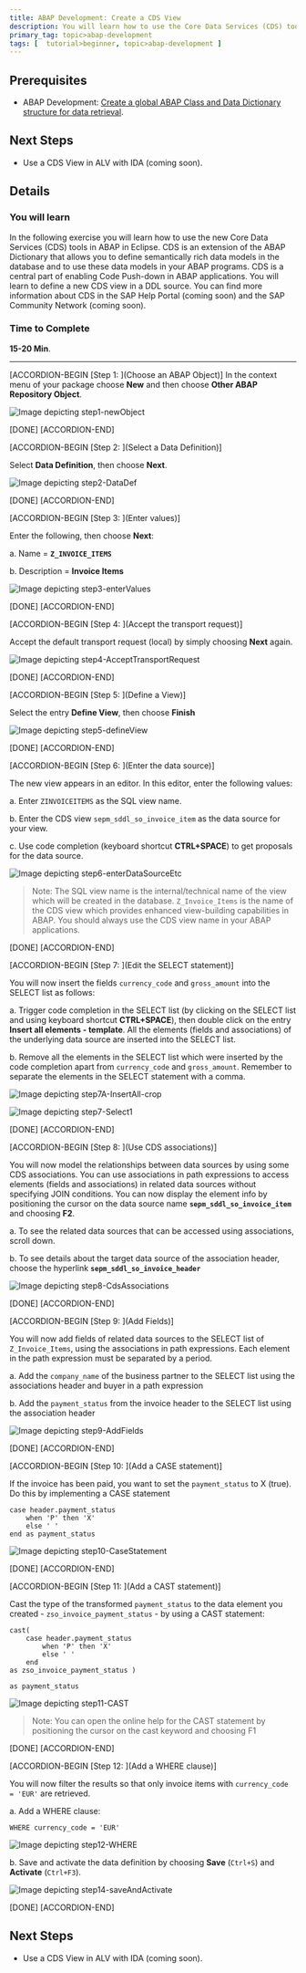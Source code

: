 ```yaml
---
title: ABAP Development: Create a CDS View
description: You will learn how to use the Core Data Services (CDS) tools in ABAP in Eclipse.
primary_tag: topic>abap-development
tags: [  tutorial>beginner, topic>abap-development ]
---
```


## Prerequisites  
 - ABAP Development: [Create a global ABAP Class and Data Dictionary structure for data retrieval](https://www.sap.com/developer/tutorials/abap-dev-adt-create-class-structure.html).


## Next Steps
 - Use a CDS View in ALV with IDA (coming soon).


## Details
### You will learn  
In the following exercise you will learn how to use the new Core Data Services (CDS) tools in ABAP in Eclipse. CDS is an extension of the ABAP Dictionary that allows you to define semantically rich data models in the database and to use these data models in your ABAP programs. CDS is a central part of enabling Code Push-down in ABAP applications.
You will learn to define a new CDS view in a DDL source.
You can find more information about CDS in the SAP Help Portal (coming soon) and the SAP Community Network (coming soon).

### Time to Complete
**15-20 Min**.

---

[ACCORDION-BEGIN [Step 1: ](Choose an ABAP Object)]
In the context menu of your package choose **New** and then choose **Other ABAP Repository Object**.

![Image depicting step1-newObject](step1-newObject.png)

[DONE]
[ACCORDION-END]

[ACCORDION-BEGIN [Step 2: ](Select a Data Definition)]

Select **Data Definition**, then choose **Next**.

![Image depicting step2-DataDef](step2-DataDef.png)

[DONE]
[ACCORDION-END]


[ACCORDION-BEGIN [Step 3: ](Enter values)]

Enter the following, then choose **Next**:

a.	Name = **`Z_INVOICE_ITEMS`**

b.	Description = **Invoice Items**

![Image depicting step3-enterValues](step3-enterValues.png)


[DONE]
[ACCORDION-END]

[ACCORDION-BEGIN [Step 4: ](Accept the transport request)]

Accept the default transport request (local) by simply choosing **Next** again.

 ![Image depicting step4-AcceptTransportRequest](step4-AcceptTR.png)

[DONE]
[ACCORDION-END]

[ACCORDION-BEGIN [Step 5: ](Define a View)]

Select the entry **Define View**, then choose **Finish**

![Image depicting step5-defineView](step5-defineView.png)

[DONE]
[ACCORDION-END]

[ACCORDION-BEGIN [Step 6: ](Enter the data source)]

The new view appears in an editor. In this editor, enter the following values:

a. Enter `ZINVOICEITEMS` as the SQL view name.

b. Enter the CDS view `sepm_sddl_so_invoice_item` as the data source for your view.

c. Use code completion (keyboard shortcut **CTRL+SPACE**) to get proposals for the data source.

![Image depicting step6-enterDataSourceEtc](step6-enterDataSourceEtc.png)

> Note: The SQL view name is the internal/technical name of the view which will be created in the database. `Z_Invoice_Items` is the name of the CDS view which provides enhanced view-building capabilities in ABAP. You should always use the CDS view name in your ABAP applications.

[DONE]
[ACCORDION-END]

[ACCORDION-BEGIN [Step 7: ](Edit the SELECT statement)]

You will now insert the fields `currency_code` and `gross_amount` into the SELECT list as follows:

a. Trigger code completion in the SELECT list (by clicking on the SELECT list and using keyboard shortcut **CTRL+SPACE**), then double click on the entry **Insert all elements - template**. All the elements (fields and associations) of the underlying data source are inserted into the SELECT list.

b.	Remove all the elements in the SELECT list which were inserted by the code completion apart from `currency_code` and `gross_amount`. Remember to separate the elements in the SELECT statement with a comma.

![Image depicting step7A-InsertAll-crop](step7A-insertAll-crop.png)

![Image depicting step7-Select1](step7-Select1.png)

[DONE]
[ACCORDION-END]

[ACCORDION-BEGIN [Step 8: ](Use CDS associations)]

You will now model the relationships between data sources by using some CDS associations. You can use associations in path expressions to access elements (fields and associations) in related data sources without specifying JOIN conditions. You can now display the element info by positioning the cursor on the data source name **`sepm_sddl_so_invoice_item`** and choosing **F2**.

a.	To see the related data sources that can be accessed using associations, scroll down.

b.	To see details about the target data source of the association header, choose the hyperlink **`sepm_sddl_so_invoice_header`**

![Image depicting step8-CdsAssociations](step8-CdsAssociations.png)

[DONE]
[ACCORDION-END]

[ACCORDION-BEGIN [Step 9: ](Add Fields)]

You will now add fields of related data sources to the SELECT list of `Z_Invoice_Items`, using the associations in path expressions. Each element in the path expression must be separated by a period.

a.	Add the `company_name` of the business partner to the SELECT list using the associations header and buyer in a path expression

b.	Add the `payment_status` from the invoice header to the SELECT list using the association header

![Image depicting step9-AddFields](step9-AddRelatedFields.png)

[DONE]
[ACCORDION-END]

[ACCORDION-BEGIN [Step 10: ](Add a CASE statement)]

If the invoice has been paid, you want to set the `payment_status` to X (true). Do this by implementing a CASE statement

```ABAP
case header.payment_status
    when 'P' then 'X'
    else ' '
end as payment_status
```

![Image depicting step10-CaseStatement](step10-CaseStatement.png)

[DONE]
[ACCORDION-END]

[ACCORDION-BEGIN [Step 11: ](Add a CAST statement)]

Cast the type of the transformed `payment_status` to the data element you created - `zso_invoice_payment_status` - by using a CAST statement:

```ABAP
cast(
    case header.payment_status
        when 'P' then 'X'
        else ' '
    end
as zso_invoice_payment_status )

as payment_status
```

![Image depicting step11-CAST](step11-CAST.png)

> Note: You can open the online help for the CAST statement by positioning the cursor on the cast keyword and choosing F1

[DONE]
[ACCORDION-END]

[ACCORDION-BEGIN [Step 12: ](Add a WHERE clause)]

You will now filter the results so that only invoice items with `currency_code = 'EUR'` are retrieved.

a. Add a WHERE clause:

```ABAP
WHERE currency_code = 'EUR'
```

![Image depicting step12-WHERE](step12-WHERE.png)

b. Save and activate the data definition by choosing **Save** (`Ctrl+S`) and **Activate** (`Ctrl+F3`).

![Image depicting step14-saveAndActivate](step14-saveAndActivate.png)

[DONE]
[ACCORDION-END]

## Next Steps
- Use a CDS View in ALV with IDA (coming soon).
